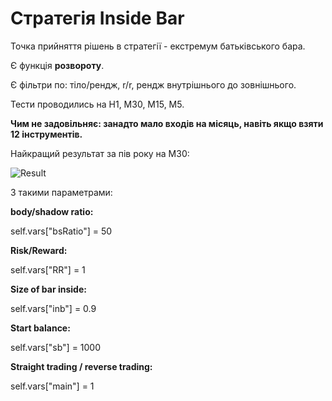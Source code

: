  # Стратегія Inside Bar
 
Точка прийняття рішень в стратегії - екстремум батьківського бара.

Є функція **розвороту**.

Є фільтри по:   тіло/рендж, 
                r/r, 
                рендж внутрішнього до зовнішнього.


Тести проводились на Н1, М30, М15, М5.

**Чим не задовільняє: занадто мало входів на місяць, навіть якщо взяти 12 інструментів.**

Найкращий результат за пів року на М30:

![Result](https://user-images.githubusercontent.com/108072766/215754311-3d4ae17c-a146-42f0-878e-67052f54a3d0.jpg)

З такими параметрами:

**body/shadow ratio:**

self.vars["bsRatio"] = 50

**Risk/Reward:**

self.vars["RR"] = 1

**Size of bar inside:**

self.vars["inb"] = 0.9

**Start balance:**

self.vars["sb"] = 1000

**Straight trading / reverse trading:**

self.vars["main"] = 1
